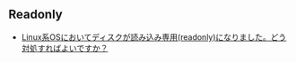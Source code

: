 ## Readonly

- [Linux系OSにおいてディスクが読み込み専用(readonly)になりました。どう対処すればよいですか？](http://www.cloudn-service.com/faq/4028)
